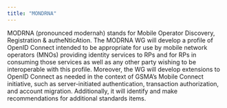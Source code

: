 ```yaml
---
title: "MONDRNA"
---
```


MODRNA (pronounced modernah) stands for Mobile Operator Discovery, Registration &  autheNticAtion. The MODRNA WG will develop a profile of OpenID Connect intended to be appropriate for use by mobile network operators (MNOs) providing identity services to RPs and for RPs in consuming those services as well as any other party wishing to be interoperable with this profile. Moreover, the WG will develop extensions to OpenID Connect as needed in the context of GSMA’s Mobile Connect initiative, such as server-initiated authentication, transaction authorization, and account migration. Additionally, it will identify and make recommendations for additional standards items.

